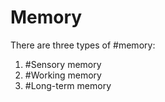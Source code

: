# Memory

There are three types of #memory:

1) #Sensory memory
2) #Working memory
3) #Long-term memory